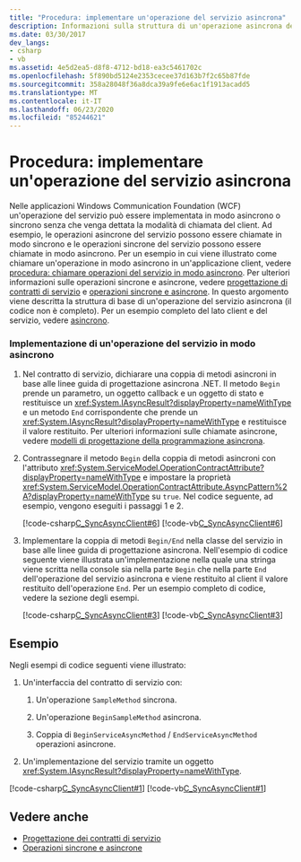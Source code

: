```yaml
---
title: "Procedura: implementare un'operazione del servizio asincrona"
description: Informazioni sulla struttura di un'operazione asincrona del servizio in WFC. Un'operazione del servizio può essere implementata in modo asincrono o sincrono.
ms.date: 03/30/2017
dev_langs:
- csharp
- vb
ms.assetid: 4e5d2ea5-d8f8-4712-bd18-ea3c5461702c
ms.openlocfilehash: 5f890bd5124e2353cecee37d163b7f2c65b87fde
ms.sourcegitcommit: 358a28048f36a8dca39a9fe6e6ac1f1913acadd5
ms.translationtype: MT
ms.contentlocale: it-IT
ms.lasthandoff: 06/23/2020
ms.locfileid: "85244621"
---
```

# <a name="how-to-implement-an-asynchronous-service-operation"></a>Procedura: implementare un'operazione del servizio asincrona
Nelle applicazioni Windows Communication Foundation (WCF) un'operazione del servizio può essere implementata in modo asincrono o sincrono senza che venga dettata la modalità di chiamata del client. Ad esempio, le operazioni asincrone del servizio possono essere chiamate in modo sincrono e le operazioni sincrone del servizio possono essere chiamate in modo asincrono. Per un esempio in cui viene illustrato come chiamare un'operazione in modo asincrono in un'applicazione client, vedere [procedura: chiamare operazioni del servizio in modo asincrono](./feature-details/how-to-call-wcf-service-operations-asynchronously.md). Per ulteriori informazioni sulle operazioni sincrone e asincrone, vedere [progettazione di contratti di servizio](designing-service-contracts.md) e [operazioni sincrone e asincrone](synchronous-and-asynchronous-operations.md). In questo argomento viene descritta la struttura di base di un'operazione del servizio asincrona (il codice non è completo). Per un esempio completo del lato client e del servizio, vedere [asincrono](https://docs.microsoft.com/previous-versions/dotnet/netframework-4.0/ms751505(v=vs.100)).  
  
### <a name="implement-a-service-operation-asynchronously"></a>Implementazione di un'operazione del servizio in modo asincrono  
  
1. Nel contratto di servizio, dichiarare una coppia di metodi asincroni in base alle linee guida di progettazione asincrona .NET. Il metodo `Begin` prende un parametro, un oggetto callback e un oggetto di stato e restituisce un <xref:System.IAsyncResult?displayProperty=nameWithType> e un metodo `End` corrispondente che prende un <xref:System.IAsyncResult?displayProperty=nameWithType> e restituisce il valore restituito. Per ulteriori informazioni sulle chiamate asincrone, vedere [modelli di progettazione della programmazione asincrona](../../standard/asynchronous-programming-patterns/event-based-asynchronous-pattern-eap.md).  
  
2. Contrassegnare il metodo `Begin` della coppia di metodi asincroni con l'attributo <xref:System.ServiceModel.OperationContractAttribute?displayProperty=nameWithType> e impostare la proprietà <xref:System.ServiceModel.OperationContractAttribute.AsyncPattern%2A?displayProperty=nameWithType> su `true`. Nel codice seguente, ad esempio, vengono eseguiti i passaggi 1 e 2.  
  
     [!code-csharp[C_SyncAsyncClient#6](../../../samples/snippets/csharp/VS_Snippets_CFX/c_syncasyncclient/cs/services.cs#6)]
     [!code-vb[C_SyncAsyncClient#6](../../../samples/snippets/visualbasic/VS_Snippets_CFX/c_syncasyncclient/vb/services.vb#6)]  
  
3. Implementare la coppia di metodi `Begin/End` nella classe del servizio in base alle linee guida di progettazione asincrona. Nell'esempio di codice seguente viene illustrata un'implementazione nella quale una stringa viene scritta nella console sia nella parte `Begin` che nella parte `End` dell'operazione del servizio asincrona e viene restituito al client il valore restituito dell'operazione `End`. Per un esempio completo di codice, vedere la sezione degli esempi.  
  
     [!code-csharp[C_SyncAsyncClient#3](../../../samples/snippets/csharp/VS_Snippets_CFX/c_syncasyncclient/cs/services.cs#3)]
     [!code-vb[C_SyncAsyncClient#3](../../../samples/snippets/visualbasic/VS_Snippets_CFX/c_syncasyncclient/vb/services.vb#3)]  
  
## <a name="example"></a>Esempio  
 Negli esempi di codice seguenti viene illustrato:  
  
1. Un'interfaccia del contratto di servizio con:  
  
    1. Un'operazione `SampleMethod` sincrona.  
  
    2. Un'operazione `BeginSampleMethod` asincrona.  
  
    3. Coppia di `BeginServiceAsyncMethod` / `EndServiceAsyncMethod` operazioni asincrone.  
  
2. Un'implementazione del servizio tramite un oggetto <xref:System.IAsyncResult?displayProperty=nameWithType>.  
  
 [!code-csharp[C_SyncAsyncClient#1](../../../samples/snippets/csharp/VS_Snippets_CFX/c_syncasyncclient/cs/services.cs#1)]
 [!code-vb[C_SyncAsyncClient#1](../../../samples/snippets/visualbasic/VS_Snippets_CFX/c_syncasyncclient/vb/services.vb#1)]  
  
## <a name="see-also"></a>Vedere anche

- [Progettazione dei contratti di servizio](designing-service-contracts.md)
- [Operazioni sincrone e asincrone](synchronous-and-asynchronous-operations.md)
